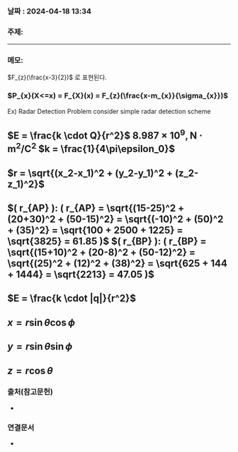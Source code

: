 
### 날짜 : 2024-04-18 13:34

### 주제: 

---
### 메모: 
$F_{z}(\frac{x-3}{2})$ 로 표현된다.
### $P_{x}(X<=x) = F_{X}(x) = F_{z}(\frac{x-m_{x}}{\sigma_{x}})$ 

Ex) Radar Detection Problem 
consider simple radar detection scheme
## $E = \frac{k \cdot Q}{r^2}$  $8.987 \times 10^9 , \text{N} \cdot \text{m}^2/\text{C}^2$  $k = \frac{1}{4\pi\epsilon_0}$ 

## $r = \sqrt{(x_2-x_1)^2 + (y_2-y_1)^2 + (z_2-z_1)^2}$ 
## $( r_{AP} ): ( r_{AP} = \sqrt{(15-25)^2 + (20+30)^2 + (50-15)^2} = \sqrt{(-10)^2 + (50)^2 + (35)^2} = \sqrt{100 + 2500 + 1225} = \sqrt{3825} = 61.85 )$ $( r_{BP} ): ( r_{BP} = \sqrt{(15+10)^2 + (20-8)^2 + (50-12)^2} = \sqrt{(25)^2 + (12)^2 + (38)^2} = \sqrt{625 + 144 + 1444} = \sqrt{2213} = 47.05 )$
## $E = \frac{k \cdot |q|}{r^2}$ 
## $x = r \sin{\theta} \cos{\phi}$ 
## $y = r \sin{\theta} \sin{\phi}$ 
## $z = r \cos{\theta}$ 

### 출처(참고문헌)
-

### 연결문서
-